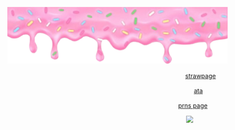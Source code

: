![image](https://github.com/aevsria/aevsria/blob/main/Untitled28_20251019014543.png?raw=true)

              
　　　　　　　　　　　　　　　　　　　　　⠀ㅤ⠀ㅤ⠀ㅤ⠀ㅤ⠀⠀[strawpage](https://prettyyinpink.straw.page/) 
                      
⠀ㅤ⠀ㅤ⠀ㅤ⠀ㅤ⠀ㅤ⠀ㅤ⠀ㅤ⠀ㅤ⠀ㅤ⠀ㅤ⠀ㅤ⠀ㅤ⠀ㅤ⠀ㅤ⠀ㅤ⠀ㅤ⠀ㅤ⠀ㅤ⠀[ata](https://aevsria.atabook.org/?page=1)

ㅤ⠀ㅤ⠀ㅤㅤ⠀ㅤ⠀ㅤㅤ⠀ㅤ⠀ㅤㅤ⠀ㅤ⠀ㅤㅤ⠀ㅤ⠀ㅤㅤ⠀ㅤ⠀ㅤ⠀ㅤㅤ[prns page](https://en.pronouns.page/@aevsria)


　　　　　　　　　　　　　　　　　　　　　　⠀⠀　　　　⠀　![](https://komarev.com/ghpvc/?username=aevsria&label=☆&color=ff509a)
                        

<!--
**aevsria/aevsria** is a ✨ _special_ ✨ repository because its `README.md` (this file) appears on your GitHub profile.

Here are some ideas to get you started:

- 🔭 I’m currently working on ...
- 🌱 I’m currently learning ...
- 👯 I’m looking to collaborate on ...
- 🤔 I’m looking for help with ...
- 💬 Ask me about ...
- 📫 How to reach me: ...
- 😄 Pronouns: ...
- ⚡ Fun fact: ...
-->
